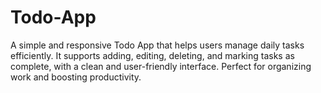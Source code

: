 # Todo-App
A simple and responsive Todo App that helps users manage daily tasks efficiently. It supports adding, editing, deleting, and marking tasks as complete, with a clean and user-friendly interface. Perfect for organizing work and boosting productivity.
